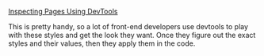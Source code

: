 [Inspecting Pages Using DevTools](https://youtu.be/qz0aGYrrlhU?t=1973)

This is pretty handy, so a lot of front-end developers use devtools to play with these styles and get the look they
want. Once they figure out the exact styles and their values, then they apply them in the code.
